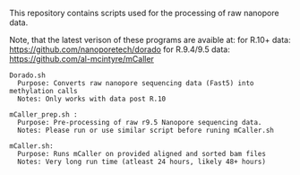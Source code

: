 
This repository contains scripts used for the processing of raw nanopore data.

Note, that the latest verison of these programs are avaible at:
  for R.10+ data:       https://github.com/nanoporetech/dorado
  for R.9.4/9.5 data:   https://github.com/al-mcintyre/mCaller
    
~~~~~~~~~~~~~~~~~~~~~~~~~~~~~~~~~~~~~~~~~~~~~
Dorado.sh
  Purpose: Converts raw nanopore sequencing data (Fast5) into methylation calls
  Notes: Only works with data post R.10

mCaller_prep.sh :
  Purpose: Pre-processing of raw r9.5 Nanopore sequencing data.
  Notes: Please run or use similar script before runing mCaller.sh

mCaller.sh:
  Purpose: Runs mCaller on provided aligned and sorted bam files
  Notes: Very long run time (atleast 24 hours, likely 48+ hours) 
~~~~~~~~~~~~~~~~~~~~~~~~~~~~~~~~~~~~~~~~~~~~~


